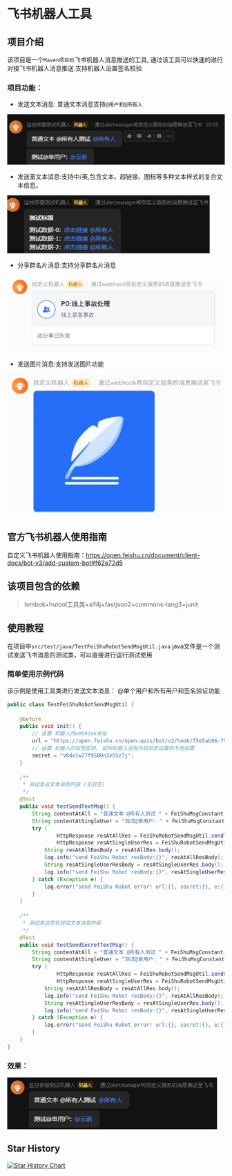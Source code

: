 # 飞书机器人工具

## 项目介绍
该项目是一个`Maven项目的`飞书机器人消息推送的工具, 通过该工具可以快速的进行对接飞书机器人消息推送.支持机器人设置签名校验

### 项目功能：
- 发送文本消息: 普通文本消息支持`@用户和@所有人`

![image](https://github.com/ukayunnuo/FeiShu-Robot-Tools/blob/master/image/img_1.png)

- 发送富文本消息:支持中/英,包含文本、超链接、图标等多种文本样式的复合文本信息。

![image](https://github.com/ukayunnuo/FeiShu-Robot-Tools/blob/master/image/img_2.png)

- 分享群名片消息:支持分享群名片消息

![image](https://github.com/ukayunnuo/FeiShu-Robot-Tools/blob/master/image/img_3.png)

- 发送图片消息:支持发送图片功能

![image](https://github.com/ukayunnuo/FeiShu-Robot-Tools/blob/master/image/img_4.png)

## 官方飞书机器人使用指南
自定义飞书机器人使用指南：https://open.feishu.cn/document/client-docs/bot-v3/add-custom-bot#f62e72d5


## 该项目包含的依赖

> lombok+hutool工具类+slf4j+fastjson2+commons-lang3+junit

## 使用教程

在项目中`src/test/java/TestFeiShuRobotSendMsgUtil.java` java文件是一个测试发送飞书消息的测试类，可以直接进行运行测试使用

### 简单使用示例代码

该示例是使用工具类进行发送文本消息： @单个用户和所有用户和签名验证功能

```java
public class TestFeiShuRobotSendMsgUtil {

    @Before
    public void init() {
        // 设置 机器人的webhook地址
        url = "https://open.feishu.cn/open-apis/bot/v2/hook/f5e5ab96-7577-4c0d-b4a7-e06e690693ed";
        // 设置 机器人的验签密钥, 如何机器人没有开启验签设置则不用设置
        secret = "VOdxlw77f9S8Un3vSSz7j";
    }

    /**
     * 测试发送文本消息内容 (无验签)
     */
    @Test
    public void testSendTextMsg() {
        String contentAtAll = "普通文本 @所有人测试 " + FeiShuMsgConstant.AT_ALL_USER;
        String contentAtSingleUser = "测试@单用户: " + FeiShuMsgConstant.AT_SINGLE_USER;
        try (
                HttpResponse resAtAllRes = FeiShuRobotSendMsgUtil.sendTextMsg(url, contentAtAll);
                HttpResponse resAtSingleUserRes = FeiShuRobotSendMsgUtil.sendAtSingleUserTextMsg(url, contentAtSingleUser, "yunnuo", "云诺")) {
            String resAtAllResBody = resAtAllRes.body();
            log.info("send FeiShu Robot resBody:{}", resAtAllResBody);
            String resAtSingleUserResBody = resAtSingleUserRes.body();
            log.info("send FeiShu Robot resBody:{}", resAtSingleUserResBody);
        } catch (Exception e) {
            log.error("send FeiShu Robot error! url:{}, secret:{}, e:{}", url, secret, e.getMessage(), e);
        }
    }

    /**
     * 测试发送签名校验文本消息内容
     */
    @Test
    public void testSendSecretTextMsg() {
        String contentAtAll = "普通文本 @所有人测试 " + FeiShuMsgConstant.AT_ALL_USER;
        String contentAtSingleUser = "测试@单用户: " + FeiShuMsgConstant.AT_SINGLE_USER;
        try (
                HttpResponse resAtAllRes = FeiShuRobotSendMsgUtil.sendSecretTextMsg(url, contentAtAll, secret);
                HttpResponse resAtSingleUserRes = FeiShuRobotSendMsgUtil.sendAtSingleUserSecretTextMsg(url, contentAtSingleUser, secret, "yunnuo", "云诺")) {
            String resAtAllResBody = resAtAllRes.body();
            log.info("send FeiShu Robot resBody:{}", resAtAllResBody);
            String resAtSingleUserResBody = resAtSingleUserRes.body();
            log.info("send FeiShu Robot resBody:{}", resAtSingleUserResBody);
        } catch (Exception e) {
            log.error("send FeiShu Robot error! url:{}, secret:{}, e:{}", url, secret, e.getMessage(), e);
        }
    }
}
```
### 效果：

![image](https://github.com/ukayunnuo/FeiShu-Robot-Tools/blob/master/image/img_5.png)

## Star History

[![Star History Chart](https://api.star-history.com/svg?repos=ukayunnuo/FeiShu-Robot-Tools&type=Date)](https://star-history.com/#ukayunnuo/FeiShu-Robot-Tools&Date)

